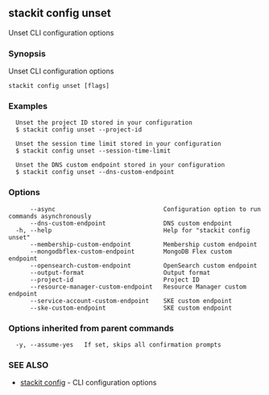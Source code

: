 ## stackit config unset

Unset CLI configuration options

### Synopsis

Unset CLI configuration options

```
stackit config unset [flags]
```

### Examples

```
  Unset the project ID stored in your configuration
  $ stackit config unset --project-id

  Unset the session time limit stored in your configuration
  $ stackit config unset --session-time-limit

  Unset the DNS custom endpoint stored in your configuration
  $ stackit config unset --dns-custom-endpoint
```

### Options

```
      --async                              Configuration option to run commands asynchronously
      --dns-custom-endpoint                DNS custom endpoint
  -h, --help                               Help for "stackit config unset"
      --membership-custom-endpoint         Membership custom endpoint
      --mongodbflex-custom-endpoint        MongoDB Flex custom endpoint
      --opensearch-custom-endpoint         OpenSearch custom endpoint
      --output-format                      Output format
      --project-id                         Project ID
      --resource-manager-custom-endpoint   Resource Manager custom endpoint
      --service-account-custom-endpoint    SKE custom endpoint
      --ske-custom-endpoint                SKE custom endpoint
```

### Options inherited from parent commands

```
  -y, --assume-yes   If set, skips all confirmation prompts
```

### SEE ALSO

* [stackit config](./stackit_config.md)	 - CLI configuration options

